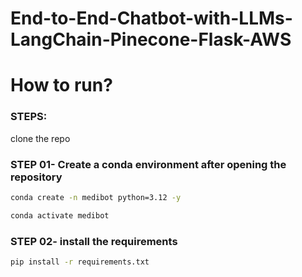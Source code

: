 # End-to-End-Chatbot-with-LLMs-LangChain-Pinecone-Flask-AWS

# How to run?
### STEPS:

clone the repo

### STEP 01- Create a conda environment after opening the repository

```bash
conda create -n medibot python=3.12 -y
```

```bash
conda activate medibot
```

### STEP 02- install the requirements
```bash
pip install -r requirements.txt
```


